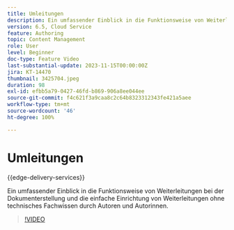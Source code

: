 ```yaml
---
title: Umleitungen
description: Ein umfassender Einblick in die Funktionsweise von Weiterleitungen bei der Dokumenterstellung und die einfache Einrichtung von Weiterleitungen ohne technisches Fachwissen durch Autoren und Autorinnen.
version: 6.5, Cloud Service
feature: Authoring
topic: Content Management
role: User
level: Beginner
doc-type: Feature Video
last-substantial-update: 2023-11-15T00:00:00Z
jira: KT-14470
thumbnail: 3425704.jpeg
duration: 98
exl-id: efbb5a79-0427-46fd-b869-906a8ee044ee
source-git-commit: f4c621f3a9caa8c2c64b8323312343fe421a5aee
workflow-type: tm+mt
source-wordcount: '46'
ht-degree: 100%

---
```


# Umleitungen

{{edge-delivery-services}}

Ein umfassender Einblick in die Funktionsweise von Weiterleitungen bei der Dokumenterstellung und die einfache Einrichtung von Weiterleitungen ohne technisches Fachwissen durch Autoren und Autorinnen.

>[!VIDEO](https://video.tv.adobe.com/v/3425704/?learn=on)
